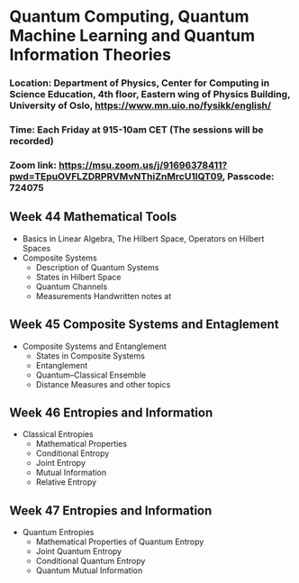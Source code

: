 # Quantum Computing, Quantum Machine Learning and Quantum Information Theories
### Location: Department of Physics, Center for Computing in Science Education, 4th floor, Eastern wing of Physics Building, University of Oslo, https://www.mn.uio.no/fysikk/english/
### Time: Each Friday at 915-10am CET (The sessions will be recorded)
### Zoom link: https://msu.zoom.us/j/91696378411?pwd=TEpuOVFLZDRPRVMvNThiZnMrcU1lQT09, Passcode: 724075

## Week 44 Mathematical Tools 
- Basics in Linear Algebra, The Hilbert Space, Operators on Hilbert Spaces 
- Composite Systems 
  - Description of Quantum Systems 
  - States in Hilbert Space 
  - Quantum Channels
  - Measurements
Handwritten notes at 
##  Week 45 Composite Systems and Entaglement
- Composite Systems and Entanglement
  - States in Composite Systems
  - Entanglement 
  - Quantum–Classical Ensemble 
  - Distance Measures and other topics

## Week 46  Entropies and Information
- Classical Entropies
  - Mathematical Properties
  - Conditional Entropy
  - Joint Entropy
  - Mutual Information
  - Relative Entropy

## Week 47  Entropies and Information
- Quantum Entropies
  - Mathematical Properties of Quantum Entropy
  - Joint Quantum Entropy
  - Conditional Quantum Entropy
  - Quantum Mutual Information
